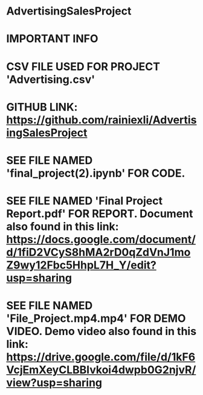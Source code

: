 # AdvertisingSalesProject

# IMPORTANT INFO

# CSV FILE USED FOR PROJECT 'Advertising.csv'

# GITHUB LINK: https://github.com/rainiexli/AdvertisingSalesProject

# SEE FILE NAMED 'final_project(2).ipynb' FOR CODE.

# SEE FILE NAMED 'Final Project Report.pdf' FOR REPORT. Document also found in this link: https://docs.google.com/document/d/1fiD2VCyS8hMA2rD0qZdVnJ1moZ9wy12Fbc5HhpL7H_Y/edit?usp=sharing

# SEE FILE NAMED 'File_Project.mp4.mp4' FOR DEMO VIDEO. Demo video also found in this link: https://drive.google.com/file/d/1kF6VcjEmXeyCLBBIvkoi4dwpb0G2njvR/view?usp=sharing
